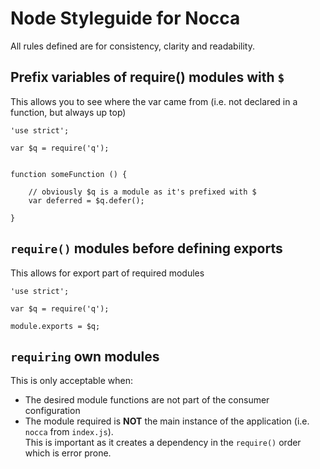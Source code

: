 # Node Styleguide for Nocca

All rules defined are for consistency, clarity and readability.

## Prefix variables of require() modules with `$`  

This allows you to see where the var came from (i.e. not declared in a function, but always up top)

    'use strict';
    
    var $q = require('q');
    
    
    function someFunction () {
    
        // obviously $q is a module as it's prefixed with $
        var deferred = $q.defer();
    
    }

## `require()` modules before defining exports

This allows for export part of required modules

    'use strict';
    
    var $q = require('q');
    
    module.exports = $q;
    

## `requiring` own modules

This is only acceptable when:

- The desired module functions are not part of the consumer configuration
- The module required is **NOT** the main instance of the application (i.e. `nocca` from `index.js`).  
  This is important as it creates a dependency in the `require()` order which is error prone.
  
